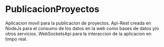 # PublicacionProyectos
Aplicacion movil para la publicacion de proyectos.
Api-Rest creada en NodeJs para el consumo de los datos en la web como bases de datos 
y/o otros servicios.
WebSocketsApi para la interaccion de la aplicacion en timpo real.
